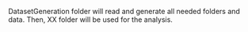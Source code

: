 DatasetGeneration folder will read and generate all needed folders and data.
Then, XX folder will be used for the analysis.